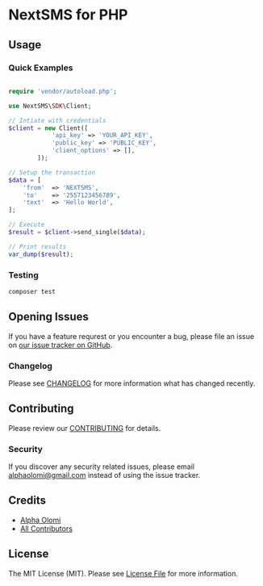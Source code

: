 # NextSMS for PHP


## Usage

### Quick Examples

```php

require 'vendor/autoload.php';

use NextSMS\SDK\Client;

// Intiate with credentials
$client = new Client([
            'api_key' => 'YOUR_API_KEY',
            'public_key' => 'PUBLIC_KEY',
            'client_options' => [],
        ]);

// Setup the transaction
$data = [
    'from'  => 'NEXTSMS',
    'to'    => '2557123456789',
    'text'  => 'Hello World',
];

// Execute
$result = $client->send_single($data);

// Print results
var_dump($result);

```

<!-- For more example check [client-demo-example](https://github.com/NextSMS/php-client/tree/develop/examples). -->

### Testing

```bash
composer test
```

## Opening Issues

If you have a feature requrest or you encounter a bug, please file an issue on [our issue tracker on GitHub](https://github.com/NextSMS/php-client/issues).

### Changelog

Please see [CHANGELOG](CHANGELOG.md) for more information what has changed recently.

## Contributing

Please review our [CONTRIBUTING](CONTRIBUTING.md) for details.

### Security

If you discover any security related issues, please email [alphaolomi@gmail.com](mailto:alphaolomi@gmail.com) instead of using the issue tracker.

## Credits

-   [Alpha Olomi](https://github.com/alphaolomi)
-   [All Contributors](../../contributors)

## License

The MIT License (MIT). Please see [License File](LICENSE.md) for more information.
